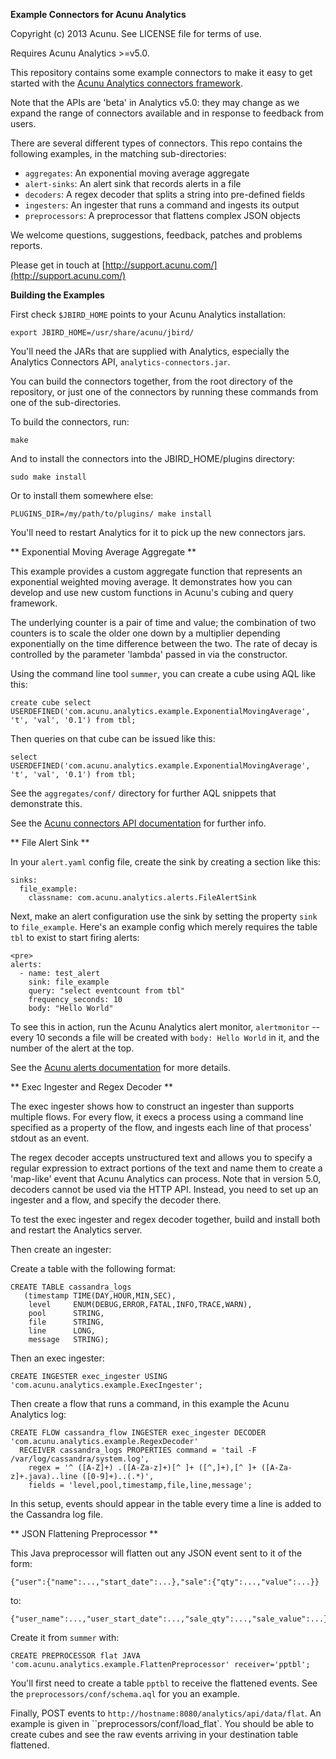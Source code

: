 
**Example Connectors for Acunu Analytics**

Copyright (c) 2013 Acunu. See LICENSE file for terms of use.

Requires Acunu Analytics >=v5.0.

This repository contains some example connectors to make it easy to get started
 with the [Acunu Analytics connectors framework](http://www.acunu.com/documentation.html#%2Fv5.0%2Fdeveloper%2Fplugins.html).

Note that the APIs are 'beta' in Analytics v5.0: they may change as we expand
 the range of connectors available and in response to feedback from users. 

There are several different types of connectors. This repo contains the following
 examples, in the matching sub-directories:

* `aggregates`: An exponential moving average aggregate
* `alert-sinks`: An alert sink that records alerts in a file
* `decoders`: A regex decoder that splits a string into pre-defined fields
* `ingesters`: An ingester that runs a command and ingests its output
* `preprocessors`: A preprocessor that flattens complex JSON objects

We welcome questions, suggestions, feedback, patches and problems reports. 

Please get in touch at [http://support.acunu.com/](http://support.acunu.com/)


**Building the Examples**

First check `$JBIRD_HOME` points to your Acunu Analytics installation:

    export JBIRD_HOME=/usr/share/acunu/jbird/

You'll need the JARs that are supplied with Analytics, especially the Analytics
Connectors API, `analytics-connectors.jar`.

You can build the connectors together, from the root directory of the
repository, or just one of the connectors by running these commands from 
one of the sub-directories.

To build the connectors, run:

    make
  
And to install the connectors into the JBIRD_HOME/plugins directory:

    sudo make install
  
Or to install them somewhere else:

    PLUGINS_DIR=/my/path/to/plugins/ make install
  
You'll need to restart Analytics for it to pick up the new connectors jars.


** Exponential Moving Average Aggregate **

This example provides a custom aggregate function that represents an exponential 
weighted moving average. It demonstrates how you can develop and use new custom 
functions in Acunu's cubing and query framework.  

The underlying counter is a pair of time and value; the combination of two 
counters is to scale the older one down by a multiplier depending exponentially
on the time difference between the two. The rate of decay is controlled by the
parameter 'lambda' passed in via the constructor.

Using the command line tool `summer`, you can create a cube using AQL like this: 

    create cube select USERDEFINED('com.acunu.analytics.example.ExponentialMovingAverage', 't', 'val', '0.1') from tbl;

Then queries on that cube can be issued like this:

    select USERDEFINED('com.acunu.analytics.example.ExponentialMovingAverage', 't', 'val', '0.1') from tbl;

See the `aggregates/conf/` directory for further AQL snippets that demonstrate 
this.

See the [Acunu connectors API documentation](http://www.acunu.com//documentation.html#%2Fv5.0%2Fdeveloper%2Fplugins.html%2Faggregates) 
for further info.


** File Alert Sink **

In your `alert.yaml` config file, create the sink by creating a section 
like this:

    sinks:
      file_example:
        classname: com.acunu.analytics.alerts.FileAlertSink

Next, make an alert configuration use the sink by setting the property `sink` 
to `file_example`. Here's an example config which merely requires the table 
`tbl` to exist to start firing alerts:
 
    <pre>
    alerts:
      - name: test_alert
        sink: file_example
        query: "select eventcount from tbl"
        frequency_seconds: 10
        body: "Hello World"

To see this in action, run the Acunu Analytics alert monitor, `alertmonitor` -- 
every 10 seconds a file will be created with `body: Hello World` in it, and 
the number of the alert at the top.

See the [Acunu alerts documentation](http://www.acunu.com//documentation.html#%2Fv5.0%2Fdeveloper%2Falerts.html) 
for more details.


** Exec Ingester and Regex Decoder **

The exec ingester shows how to construct an ingester than supports multiple flows. 
For every flow, it execs a process using a command line specified as a property of 
the flow, and ingests each line of that process' stdout as an event.  

The regex decoder accepts unstructured text and allows you to specify a regular 
expression to extract portions of the text and name them to create a 'map-like' 
event that Acunu Analytics can process. Note that in version 5.0, decoders cannot 
be used via the HTTP API. Instead, you need to set up an ingester and a flow, and 
specify the decoder there.

To test the exec ingester and regex decoder together, build and install both and
restart the Analytics server.

Then create an ingester:

Create a table with the following format:

    CREATE TABLE cassandra_logs
       (timestamp TIME(DAY,HOUR,MIN,SEC),
        level     ENUM(DEBUG,ERROR,FATAL,INFO,TRACE,WARN),
        pool      STRING,
        file      STRING,
        line      LONG,
        message   STRING);


Then an exec ingester:

    CREATE INGESTER exec_ingester USING 'com.acunu.analytics.example.ExecIngester';

Then create a flow that runs a command, in this example the Acunu Analytics log:

    CREATE FLOW cassandra_flow INGESTER exec_ingester DECODER 'com.acunu.analytics.example.RegexDecoder'
      RECEIVER cassandra_logs PROPERTIES command = 'tail -F /var/log/cassandra/system.log',
        regex = '^ ([A-Z]+) .([A-Za-z]+)[^ ]+ ([^,]+),[^ ]+ ([A-Za-z]+.java)..line ([0-9]+)..(.*)',
        fields = 'level,pool,timestamp,file,line,message';

In this setup, events should appear in the table every time a line is added to
the Cassandra log file.


** JSON Flattening Preprocessor **

This Java preprocessor will flatten out any JSON event sent to it of the form:

    {"user":{"name":...,"start_date":...},"sale":{"qty":...,"value":...}}

to: 

    {"user_name":...,"user_start_date":...,"sale_qty":...,"sale_value":...}

Create it from `summer` with:

    CREATE PREPROCESSOR flat JAVA 'com.acunu.analytics.example.FlattenPreprocessor' receiver='pptbl';    

You'll first need to create a table `pptbl` to receive the flattened events. See the 
`preprocessors/conf/schema.aql` for you an example.

Finally, POST events to `http://hostname:8080/analytics/api/data/flat`. An example 
is given in ``preprocessors/conf/load_flat`. You should be able to create cubes 
and see the raw events arriving in your destination table flattened. 
